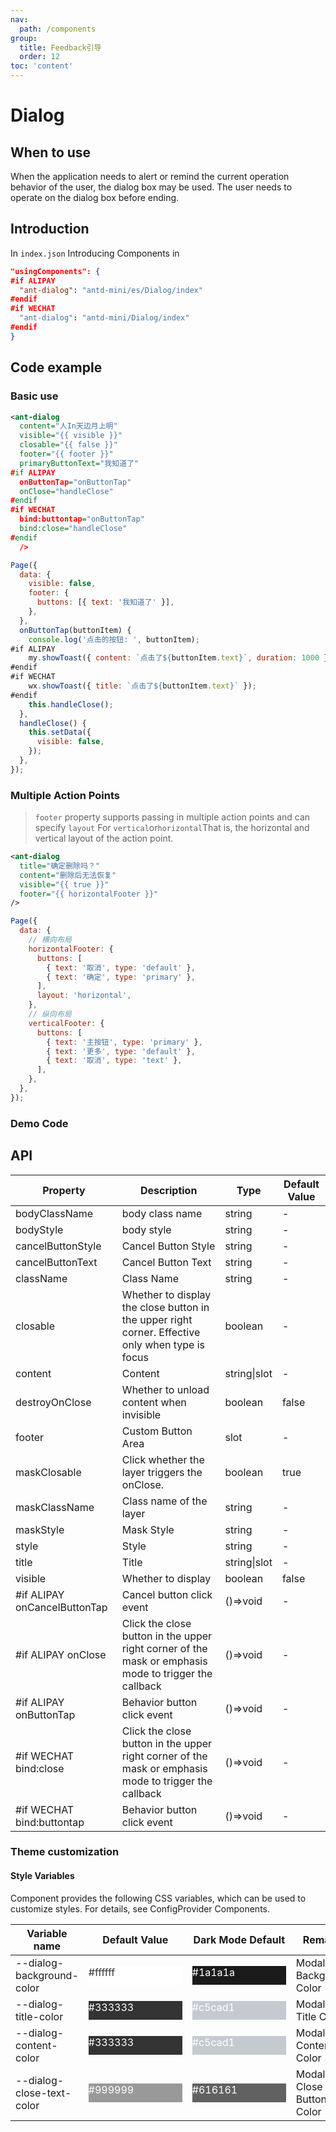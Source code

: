 ```yaml
---
nav:
  path: /components
group:
  title: Feedback引导
  order: 12
toc: 'content'
---
```


# Dialog

## When to use

When the application needs to alert or remind the current operation behavior of the user, the dialog box may be used. The user needs to operate on the dialog box before ending.

## Introduction

In `index.json` Introducing Components in

```json
"usingComponents": {
#if ALIPAY
  "ant-dialog": "antd-mini/es/Dialog/index"
#endif
#if WECHAT
  "ant-dialog": "antd-mini/Dialog/index"
#endif
}
```

## Code example

### Basic use

```xml
<ant-dialog
  content="人In天边月上明"
  visible="{{ visible }}"
  closable="{{ false }}"
  footer="{{ footer }}"
  primaryButtonText="我知道了"
#if ALIPAY
  onButtonTap="onButtonTap"
  onClose="handleClose"
#endif
#if WECHAT
  bind:buttontap="onButtonTap"
  bind:close="handleClose"
#endif
  />
```

```js
Page({
  data: {
    visible: false,
    footer: {
      buttons: [{ text: '我知道了' }],
    },
  },
  onButtonTap(buttonItem) {
    console.log('点击的按钮: ', buttonItem);
#if ALIPAY
    my.showToast({ content: `点击了${buttonItem.text}`, duration: 1000 });
#endif
#if WECHAT
    wx.showToast({ title: `点击了${buttonItem.text}` });
#endif
    this.handleClose();
  },
  handleClose() {
    this.setData({
      visible: false,
    });
  },
});
```

### Multiple Action Points

> `footer` property supports passing in multiple action points and can specify `layout` For `vertical`or`horizontal`That is, the horizontal and vertical layout of the action point.

```xml
<ant-dialog
  title="确定删除吗？"
  content="删除后无法恢复"
  visible="{{ true }}"
  footer="{{ horizontalFooter }}"
/>
```

```js
Page({
  data: {
    // 横向布局
    horizontalFooter: {
      buttons: [
        { text: '取消', type: 'default' },
        { text: '确定', type: 'primary' },
      ],
      layout: 'horizontal',
    },
    // 纵向布局
    verticalFooter: {
      buttons: [
        { text: '主按钮', type: 'primary' },
        { text: '更多', type: 'default' },
        { text: '取消', type: 'text' },
      ],
    },
  },
});
```

### Demo Code

<code src='../../demo/pages/Dialog/index'></code>

## API

| Property                         | Description                                              | Type         | Default Value |
| ---------------------------- | ------------------------------------------------- | ------------ | ------ |
| bodyClassName                | body class name                                         | string       | -      |
| bodyStyle                    | body style                                         | string       | -      |
| cancelButtonStyle            | Cancel Button Style                                      | string       | -      |
| cancelButtonText             | Cancel Button Text                                      | string       | -      |
| className                    | Class Name                                              | string       | -      |
| closable                     | Whether to display the close button in the upper right corner. Effective only when type is focus | boolean      | -      |
| content                      | Content                                              | string\|slot | -      |
| destroyOnClose               | Whether to unload content when invisible                              | boolean      | false  |
| footer                       | Custom Button Area                                      | slot         | -      |
| maskClosable                 | Click whether the layer triggers the onClose.                          | boolean      | true   |
| maskClassName                | Class name of the layer                                        | string       | -      |
| maskStyle                    | Mask Style                                        | string       | -      |
| style                        | Style                                              | string       | -      |
| title                        | Title                                              | string\|slot | -      |
| visible                      | Whether to display                                          | boolean      | false  |
| #if ALIPAY onCancelButtonTap | Cancel button click event                                  | ()=>void     | -      |
| #if ALIPAY onClose           | Click the close button in the upper right corner of the mask or emphasis mode to trigger the callback  | ()=>void     | -      |
| #if ALIPAY onButtonTap       | Behavior button click event                                  | ()=>void     | -      |
| #if WECHAT bind:close        | Click the close button in the upper right corner of the mask or emphasis mode to trigger the callback  | ()=>void     | -      |
| #if WECHAT bind:buttontap    | Behavior button click event                                  | ()=>void     | -      |

### Theme customization

#### Style Variables

Component provides the following CSS variables, which can be used to customize styles. For details, see ConfigProvider Components.

| Variable name                    | Default Value                                                                                            | Dark Mode Default                                                                                    | Remarks                   |
| ------------------------- | ------------------------------------------------------------------------------------------------- | ------------------------------------------------------------------------------------------------- | ---------------------- |
| --dialog-background-color | <div style="width: 150px; height: 30px; background-color: #ffffff; color: #333333;">#ffffff</div> | <div style="width: 150px; height: 30px; background-color: #1a1a1a; color: #ffffff;">#1a1a1a</div> | Modal Box Background Color         |
| --dialog-title-color      | <div style="width: 150px; height: 30px; background-color: #333333; color: #ffffff;">#333333</div> | <div style="width: 150px; height: 30px; background-color: #c5cad1; color: #ffffff;">#c5cad1</div> | Modal Box Title Color         |
| --dialog-content-color    | <div style="width: 150px; height: 30px; background-color: #333333; color: #ffffff;">#333333</div> | <div style="width: 150px; height: 30px; background-color: #c5cad1; color: #ffffff;">#c5cad1</div> | Modal Box Content Color         |
| --dialog-close-text-color | <div style="width: 150px; height: 30px; background-color: #999999; color: #ffffff;">#999999</div> | <div style="width: 150px; height: 30px; background-color: #616161; color: #ffffff;">#616161</div> | Modal Box Close Button Text Color |
